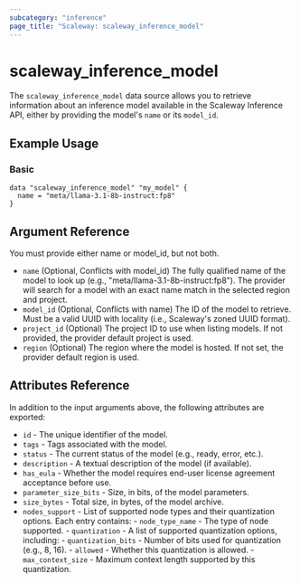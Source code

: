 ```yaml
---
subcategory: "inference"
page_title: "Scaleway: scaleway_inference_model"
---
```


# scaleway_inference_model

The `scaleway_inference_model` data source allows you to retrieve information about an inference model available in the Scaleway Inference API, either by providing the model's `name` or its `model_id`.

## Example Usage

### Basic

```hcl
data "scaleway_inference_model" "my_model" {
  name = "meta/llama-3.1-8b-instruct:fp8"
}
```

## Argument Reference

You must provide either name or model_id, but not both.

- `name` (Optional, Conflicts with model_id) The fully qualified name of the model to look up (e.g., "meta/llama-3.1-8b-instruct:fp8"). The provider will search for a model with an exact name match in the selected region and project.
- `model_id` (Optional, Conflicts with name) The ID of the model to retrieve. Must be a valid UUID with locality (i.e., Scaleway's zoned UUID format).
- `project_id` (Optional) The project ID to use when listing models. If not provided, the provider default project is used.
- `region` (Optional) The region where the model is hosted. If not set, the provider default region is used.

## Attributes Reference

In addition to the input arguments above, the following attributes are exported:

- `id` - The unique identifier of the model.
- `tags` - Tags associated with the model.
- `status` - The current status of the model (e.g., ready, error, etc.).
- `description` - A textual description of the model (if available).
- `has_eula` - Whether the model requires end-user license agreement acceptance before use.
- `parameter_size_bits` - Size, in bits, of the model parameters.
- `size_bytes` - Total size, in bytes, of the model archive.
- `nodes_support` - List of supported node types and their quantization options. Each entry contains:
      - `node_type_name` - The type of node supported.
      - `quantization` - A list of supported quantization options, including:
      - `quantization_bits` -  Number of bits used for quantization (e.g., 8, 16).
      - `allowed` - Whether this quantization is allowed.
      - `max_context_size` - Maximum context length supported by this quantization.